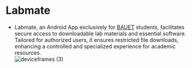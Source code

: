 # Labmate
- Labmate, an Android App exclusively for [BAUET](https://bauet.ac.bd/) students, facilitates secure access to downloadable lab materials and essential software. Tailored for authorized users, it ensures restricted file downloads, enhancing a controlled and specialized experience for academic resources.	
![deviceframes (3)](https://user-images.githubusercontent.com/98076172/160301260-f7feda16-26bb-47cd-9823-c88fcd2b3866.png)
